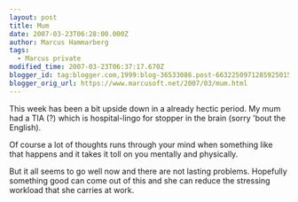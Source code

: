 ```yaml
---
layout: post
title: Mum
date: 2007-03-23T06:28:00.000Z
author: Marcus Hammarberg
tags:
  - Marcus private
modified_time: 2007-03-23T06:37:17.670Z
blogger_id: tag:blogger.com,1999:blog-36533086.post-6632250971285925015
blogger_orig_url: https://www.marcusoft.net/2007/03/mum.html
---
```



This
week has been a bit upside down in a already hectic period. My mum had a
TIA (?) which is hospital-lingo for stopper in the
brain (sorry 'bout the English).

Of course a lot of thoughts runs through your mind
when something like that happens and it takes it toll on you mentally
and physically.

But it all seems to go well now and there are not lasting
problems. Hopefully something good can come out of this and she can
reduce the stressing workload that she carries at work.
